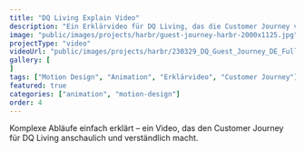 ```yaml
---
title: "DQ Living Explain Video"
description: "Ein Erklärvideo für DQ Living, das die Customer Journey visualisiert"
image: "public/images/projects/harbr/guest-journey-harbr-2000x1125.jpg"
projectType: "video"
videoUrl: "public/images/projects/harbr/230329_DQ_Guest_Journey_DE_Full-HD-30FPS.mp4"
gallery: [
]
tags: ["Motion Design", "Animation", "Erklärvideo", "Customer Journey"]
featured: true
categories: ["animation", "motion-design"]
order: 4
---
```


Komplexe Abläufe einfach erklärt – ein Video, das den Customer Journey für DQ Living anschaulich und verständlich macht. 